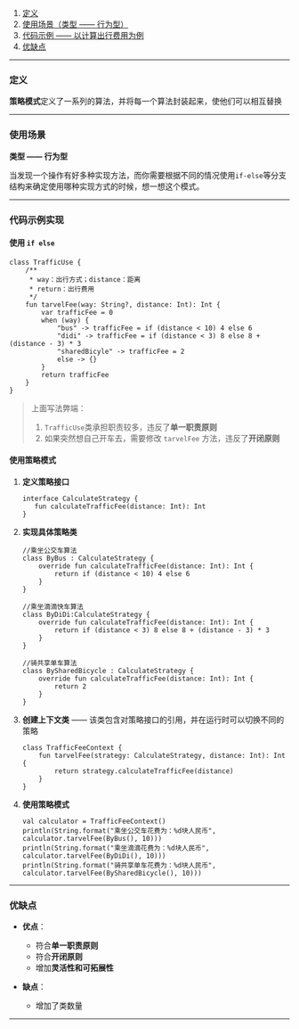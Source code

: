 1. [定义](#define)
2. [使用场景（类型 —— 行为型）](#scenes_use)
3. [代码示例 —— 以计算出行费用为例](#code_use)
4. [优缺点](#benefit_bad)

-----------------------

### <span id = "define">定义</span>

**策略模式**定义了一系列的算法，并将每一个算法封装起来，使他们可以相互替换


---------------

### <span id = "scenes_use">使用场景</span>

**类型 —— 行为型**

当发现一个操作有好多种实现方法，而你需要根据不同的情况使用`if-else`等分支结构来确定使用哪种实现方式的时候，想一想这个模式。

--------

### <span id = "code_use">代码示例实现</span>

#### 使用 `if else`

```agsl
class TrafficUse {
    /**
     * way：出行方式；distance：距离
     * return：出行费用
     */
    fun tarvelFee(way: String?, distance: Int): Int {
        var trafficFee = 0
        when (way) {
            "bus" -> trafficFee = if (distance < 10) 4 else 6
            "didi" -> trafficFee = if (distance < 3) 8 else 8 + (distance - 3) * 3
            "sharedBicyle" -> trafficFee = 2
            else -> {}
        }
        return trafficFee
    }
}
```
>上面写法弊端：
> 1. `TrafficUse`类承担职责较多，违反了**单一职责原则**
> 2. 如果突然想自己开车去，需要修改 `tarvelFee` 方法，违反了**开闭原则**


#### 使用策略模式
1. **定义策略接口**
   ```agsl
   interface CalculateStrategy {
      fun calculateTrafficFee(distance: Int): Int
   }
   ```
   
2. **实现具体策略类**
   ```agsl
   //乘坐公交车算法
   class ByBus : CalculateStrategy {
       override fun calculateTrafficFee(distance: Int): Int {
           return if (distance < 10) 4 else 6
       }
   }
   ```
   ```agsl
   //乘坐滴滴快车算法
   class ByDiDi:CalculateStrategy {
       override fun calculateTrafficFee(distance: Int): Int {
           return if (distance < 3) 8 else 8 + (distance - 3) * 3
       }
   }
   ```

   ```agsl
   //骑共享单车算法
   class BySharedBicycle : CalculateStrategy {
       override fun calculateTrafficFee(distance: Int): Int {
           return 2
       }
   }
   ```

3. **创建上下文类** —— 该类包含对策略接口的引用，并在运行时可以切换不同的策略

   ```agsl
   class TrafficFeeContext {
       fun tarvelFee(strategy: CalculateStrategy, distance: Int): Int {
           return strategy.calculateTrafficFee(distance)
       }
   }
   ```
   
4. **使用策略模式**
   ```agsl
   val calculator = TrafficFeeContext()
   println(String.format("乘坐公交车花费为：%d块人民币", calculator.tarvelFee(ByBus(), 10)))
   println(String.format("乘坐滴滴花费为：%d块人民币", calculator.tarvelFee(ByDiDi(), 10)))
   println(String.format("骑共享单车花费为：%d块人民币", calculator.tarvelFee(BySharedBicycle(), 10)))
   ```

-------------------------------



### <span id = "benefit_bad">优缺点</span>

- **优点**：
  - 符合**单一职责原则**
  - 符合**开闭原则**
  - 增加**灵活性和可拓展性**

- **缺点**：
   - 增加了类数量

-------------------------------


